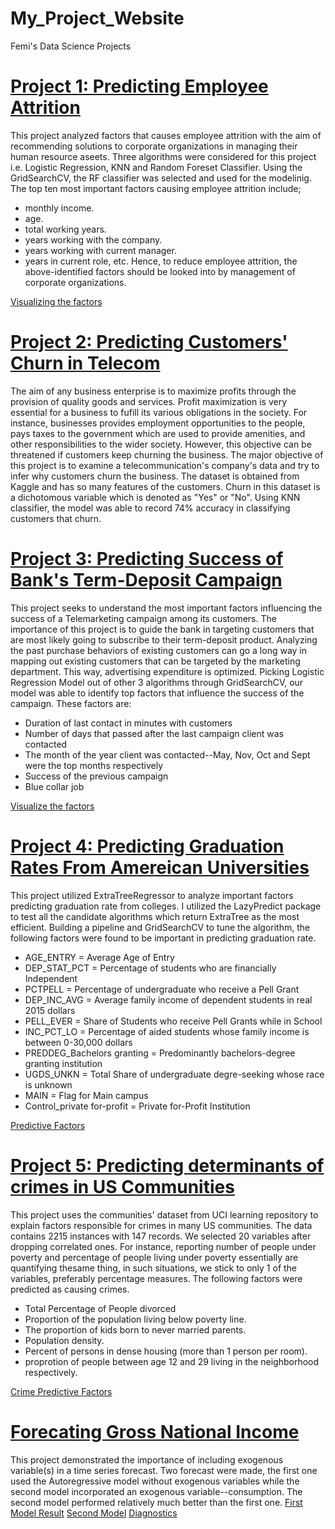 # My_Project_Website
Femi's Data Science Projects
# [Project 1: Predicting Employee Attrition](https://github.com/fobembe/People-Analytics) 
This project analyzed factors that causes employee attrition with the aim of recommending solutions to corporate organizations in managing their human resource aseets. Three algorithms were considered for this project i.e. Logistic Regression, KNN and Random Foreset Classifier.  Using the GridSearchCV, the RF classifier was selected and used for the modelinig. The top ten most important factors causing employee attrition include;
* monthly income. 
* age.
* total working years. 
* years working with the company. 
* years working with current manager. 
* years in current role, etc.
Hence, to reduce employee attrition, the above-identified factors should be looked into by management of corporate organizations.

[Visualizing the factors](https://github.com/fobembe/My_Project_Website/blob/main/images/employee.png)

# [Project 2: Predicting Customers' Churn in Telecom](https://github.com/fobembe/Telecom_Churn_Prediction)

The aim of any business enterprise is to maximize profits through the provision of quality goods and services. Profit maximization is very essential for a business to fufill its various obligations in the society. For instance, businesses provides employment opportunities to the people, pays taxes to the government which are used to provide amenities, and other responsibilities to the wider society. However, this objective can be threatened if customers keep churning the business. The major objective of this project is to examine a telecommunication's company's data and try to infer why customers churn the business. The dataset is obtained from Kaggle and has so many features of the customers. Churn in this dataset is a dichotomous variable which is denoted as "Yes" or "No".  Using KNN classifier, the model was able to record 74% accuracy in classifying customers that churn.

# [Project 3: Predicting Success of Bank's Term-Deposit Campaign](https://github.com/fobembe/Bank-Telemarketing-Campaign)
This project seeks to understand the most important factors influencing the success of a Telemarketing campaign among its customers. The importance of this project is to guide the bank in targeting customers that are most likely going to subscribe to their term-deposit product. Analyzing the past purchase behaviors of existing customers can go a long way in mapping out existing customers that can be targeted by the marketing department. This way, advertising expenditure is optimized.  Picking Logistic Regression Model out of other 3 algorithms through GridSearchCV, our model was able to identify top factors that influence the success of the campaign.  These factors are:
* Duration of last contact in minutes with customers
* Number of days that passed after the last campaign client was contacted 
* The month of the year client was contacted--May, Nov, Oct and Sept were the top months respectively
* Success of the previous campaign
* Blue collar job

[Visualize the factors](https://github.com/fobembe/My_Project_Website/blob/main/images/Telemarketing.png)

# [Project 4: Predicting Graduation Rates From Amereican Universities](https://github.com/fobembe/College-Performance-Analytics)
This project utilized ExtraTreeRegressor to analyze important factors predicting graduation rate from colleges.  I utilized the LazyPredict package to test all the candidate algorithms which return ExtraTree as the most efficient. Building a pipeline and GridSearchCV to tune the algorithm, the following factors were found to be important in predicting graduation rate.

* AGE_ENTRY = Average Age of Entry
* DEP_STAT_PCT = Percentage of students who are financially Independent
* PCTPELL = Percentage of undergraduate who receive a Pell Grant
* DEP_INC_AVG = Average family income of dependent students in real 2015 dollars
* PELL_EVER = Share of Students who receive Pell Grants while in School
* INC_PCT_LO = Percentage of aided students whose family income is between 0-30,000 dollars
* PREDDEG_Bachelors granting = Predominantly bachelors-degree granting institution
* UGDS_UNKN = Total Share of undergraduate degre-seeking whose race is unknown
* MAIN = Flag for Main campus
* Control_private for-profit = Private for-Profit Institution

[Predictive Factors](https://github.com/fobembe/My_Project_Website/blob/main/images/graduation.png)


# [Project 5: Predicting determinants of crimes in US Communities](https://github.com/fobembe/Community_Crime_Analytics)
This project uses the communities' dataset from UCI learning repository to explain factors responsible for crimes in many US communities. The data contains 2215 instances with 147 records. We selected 20 variables after dropping correlated ones. For instance, reporting number of people under poverty and percentage of people living under poverty essentially are quantifying thesame thing, in such situations, we stick to only 1 of the variables, preferably percentage measures.  The following factors were predicted as causing crimes.

* Total Percentage of People divorced 
* Proportion of the population living below poverty line. 
* The proportion of kids born to never married parents.
* Population density.
* Percent of persons in dense housing (more than 1 person per room).
* proprotion of people between age 12 and 29 living in the neighborhood respectively.

[Crime Predictive Factors](https://github.com/fobembe/My_Project_Website/blob/main/images/crimes.png)

# [Forecating Gross National Income](https://github.com/fobembe/Time-Series-Analysis)
This project demonstrated the importance of including exogenous variable(s) in a time series forecast.  Two forecast were made, the first one used the Autoregressive model without exogenous variables while the second model incorporated an exogenous variable--consumption.  The second model performed relatively much better than the first one.
[First Model Result](https://github.com/fobembe/My_Project_Website/blob/main/images/sarima.png)
[Second Model](https://github.com/fobembe/My_Project_Website/blob/main/images/sarimax.png)
[Diagnostics](https://github.com/fobembe/My_Project_Website/blob/main/images/diagnostics.png)
